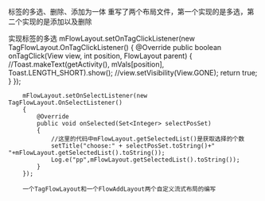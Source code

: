 标签的多选、删除、添加为一体
重写了两个布局文件，第一个实现的是多选，第二个实现的是添加以及删除

实现标签的多选
 mFlowLayout.setOnTagClickListener(new TagFlowLayout.OnTagClickListener()
        {
            @Override
            public boolean onTagClick(View view, int position, FlowLayout parent)
            {
                //Toast.makeText(getActivity(), mVals[position], Toast.LENGTH_SHORT).show();
                //view.setVisibility(View.GONE);
                return true;
            }
        });


        mFlowLayout.setOnSelectListener(new TagFlowLayout.OnSelectListener()
        {
            @Override
            public void onSelected(Set<Integer> selectPosSet)
            {
                //这里的代码中mFlowLayout.getSelectedList()是获取选择的个数
                setTitle("choose:" + selectPosSet.toString()+"   "+mFlowLayout.getSelectedList().toString());
                Log.e("pp",mFlowLayout.getSelectedList().toString());
            }
        });
        
        一个TagFlowLayout和一个FlowAddLayout两个自定义流式布局的编写
								
       
        
